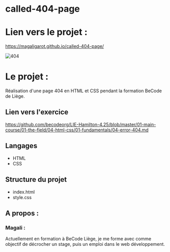 # called-404-page

# Lien vers le projet :
https://magaligarot.github.io/called-404-page/

![404](..home/magaligarot/BeCode/called-404-page/404error.png)

# Le projet :

Réalisation d'une page 404 en HTML et CSS pendant la formation BeCode de Liège.

## Lien vers l'exercice
https://github.com/becodeorg/LIE-Hamilton-4.25/blob/master/01-main-course/01-the-field/04-html-css/01-fundamentals/04-error-404.md


## Langages 
* HTML
* CSS

## Structure du projet
* index.html
* style.css

## A propos :

### Magali :

Actuellement en formation à BeCode Liège, je me forme avec comme objectif de décrocher un stage, puis un emploi dans le web développement. 

